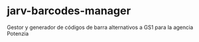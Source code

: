 # jarv-barcodes-manager
Gestor y generador de códigos de barra alternativos a GS1 para la agencia Potenzia
